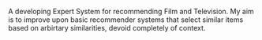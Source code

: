A developing Expert System for recommending Film and Television. My aim is to improve upon basic recommender systems that select similar items based on arbirtary similarities, devoid completely of context.
